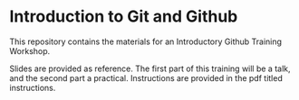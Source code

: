 # Introduction to Git and Github
This repository contains the materials for an Introductory Github Training Workshop. 

Slides are provided as reference. The first part of this training will be a talk, and the second part a practical. Instructions are provided in the pdf titled instructions. 
